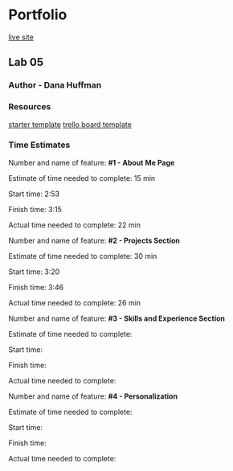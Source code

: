 # Portfolio

[live site](https://dreamy-kitten-310b85.netlify.app/)

## Lab 05

### Author - Dana Huffman

### Resources

[starter template](https://www.npmjs.com/package/cra-template-react-portfolio)
[trello board template](https://trello.com/b/BEvm5LDn/react-portfolio)

### Time Estimates

Number and name of feature: **#1 - About Me Page**

Estimate of time needed to complete: 15 min

Start time: 2:53

Finish time: 3:15

Actual time needed to complete: 22 min

Number and name of feature: **#2 - Projects Section**

Estimate of time needed to complete: 30 min

Start time: 3:20

Finish time: 3:46

Actual time needed to complete: 26 min

Number and name of feature: **#3 - Skills and Experience Section**

Estimate of time needed to complete:

Start time:

Finish time:

Actual time needed to complete:

Number and name of feature: **#4 - Personalization**

Estimate of time needed to complete:

Start time:

Finish time:

Actual time needed to complete:
